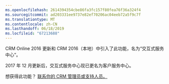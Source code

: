 ```yaml
---
ms.openlocfilehash: 2614394354cbe86fa3fc157f80fea76f36a324f4
ms.sourcegitcommit: ad203331ee9737e82ef70206ac04eeb72a5f9c7f
ms.translationtype: MT
ms.contentlocale: zh-CN
ms.lasthandoff: 06/18/2019
ms.locfileid: "67213688"
---
```

CRM Online 2016 更新和 CRM 2016（本地）中引入了此功能，名为“交互式服务中心”。 

2017 年 12 月更新后，交互式服务中心现已更名为客户服务中心。
  
想获得此功能？ [联系你的 CRM 管理员或支持人员。](../basics/find-administrator-support.md)